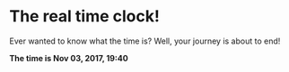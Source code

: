 # The real time clock!

Ever wanted to know what the time is? Well, your journey is about to end!

**The time is Nov 03, 2017, 19:40**